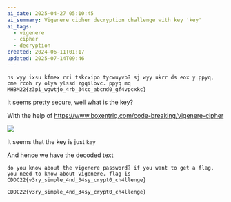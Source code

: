 ```yaml
---
ai_date: 2025-04-27 05:10:45
ai_summary: Vigenere cipher decryption challenge with key 'key'
ai_tags:
  - vigenere
  - cipher
  - decryption
created: 2024-06-11T01:17
updated: 2025-07-14T09:46
---
```


```text
ns wyy ixsu kfmex rri tskcxipo tycwuyvb? sj wyy ukrr ds eox y ppyq, cme rcoh ry olya ylssd zgqilovc. ppyq mq MHBM22{z3pi_wgwtjo_4rb_34cc_abcnd0_gf4vpcxkc}
```

It seems pretty secure, well what is the key?

With the help of https://www.boxentriq.com/code-breaking/vigenere-cipher

![](https://res.cloudinary.com/kumonochisanaka/image/upload/v1718083810/2024/06/4a0baca294a64593cc2c033e322678f3.png)

It seems that the key is just `key`

And hence we have the decoded text

```text
do you know about the vigenere password? if you want to get a flag, you need to know about vigenere. flag is CDDC22{v3ry_simple_4nd_34sy_crypt0_ch4llenge}
```

```flag
CDDC22{v3ry_simple_4nd_34sy_crypt0_ch4llenge}
```